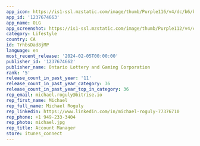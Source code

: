 ```yaml
---
app_icon: https://is1-ssl.mzstatic.com/image/thumb/Purple116/v4/dc/b6/b5/dcb6b5df-7903-c583-e011-5ed9376af8d7/AppIcon-0-0-1x_U007epad-0-0-85-220.png/1024x1024bb.png
app_id: '1237674663'
app_name: OLG
app_screenshot: https://is1-ssl.mzstatic.com/image/thumb/Purple112/v4/c4/38/6c/c4386ccb-c006-9386-6e87-ef08ea283e87/e80baf8b-15bd-4caa-936b-eb403161b89a_ig-153800-app-preview-iPhone_6_5in_01a_1284x2778.png/1284x2778bb.png
category: Lifestyle
country: CA
id: TrhbsDad8jMP
language: en
most_recent_release: '2024-02-05T00:00:00'
publisher_id: '1237674662'
publisher_name: Ontario Lottery and Gaming Corporation
rank: '5'
release_count_in_past_year: '11'
release_count_in_past_year_category: 36
release_count_in_past_year_top_in_category: 36
rep_email: michael.roguly@bitrise.io
rep_first_name: Michael
rep_full_name: Michael Roguly
rep_linkedin: https://www.linkedin.com/in/michael-roguly-77376710
rep_phone: +1 949-233-3404
rep_photo: michael.jpg
rep_title: Account Manager
store: itunes_connect
---
```

